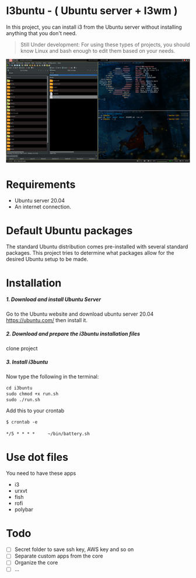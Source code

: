 I3buntu - ( Ubuntu server + I3wm )
============

In this project, you can install i3 from the Ubuntu server without installing anything that you don't need.

> Still Under development: 
For using these types of projects, you should know Linux and bash enough to edit them based on your needs.

![screenshot](misc/screenshot.png)


# Requirements
* Ubuntu server 20.04
* An internet connection.

# Default Ubuntu packages
The standard Ubuntu distribution comes pre-installed with several standard packages. This project tries to determine what packages allow for the desired Ubuntu setup to be made.

# Installation

##### 1. Download and install Ubuntu Server

Go to the Ubuntu website and download ubuntu server 20.04 https://ubuntu.com/ then install it.


##### 2. Download and prepare the i3buntu installation files

clone project 

##### 3. Install i3buntu

Now type the following in the terminal:
```
cd i3buntu
sudo chmod +x run.sh
sudo ./run.sh
```

Add this to your crontab
```
$ crontab -e

*/5 * * * *     ~/bin/battery.sh

```

# Use dot files
You need to have these apps
- i3
- urxvt 
- fish
- rofi 
- polybar

# Todo
- [ ] Secret folder to save ssh key, AWS key and so on
- [ ] Separate custom apps from the core
- [ ] Organize the core
- [ ] ... 
